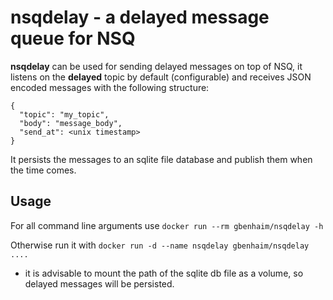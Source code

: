 nsqdelay - a delayed message queue for NSQ
==========================================

__nsqdelay__ can be used for sending delayed messages on top of NSQ,
it listens on the __delayed__ topic by default (configurable) and receives JSON encoded messages with the following structure:

```
{
  "topic": "my_topic",
  "body": "message_body",
  "send_at": <unix timestamp>
}
```

It persists the messages to an sqlite file database and publish them when the time comes.

Usage
-----
For all command line arguments use `docker run --rm gbenhaim/nsqdelay -h`

Otherwise run it with `docker run -d --name nsqdelay gbenhaim/nsqdelay ....`

- it is advisable to mount the path of the sqlite db file as a volume, so delayed messages will be persisted.
